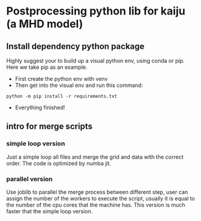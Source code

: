 # Postprocessing python lib for kaiju (a MHD model)

## Install dependency python package 
Highly suggest your to build up a visual python env, using conda or pip. Here we take pip as an example.
- First create the python env with venv
- Then get into the visual env and run this command:
```
python -m pip install -r requirements.txt
```
- Everything finished!

## intro for merge scripts
### simple loop version
Just a simple loop all files and merge the grid and data with the correct order. The code is optimized by numba jit.

### parallel version
Use joblib to parallel the merge process between different step, user can assign the number of the workers to execute the script, usually it is equal to the number of the cpu cores that the machine has. This version is much faster that the simple loop version.